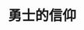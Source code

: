 ---
title: 勇士的信仰
type: "gallery"
layout: "gallery"
img: https://cdn.jsdelivr.net/gh/shaoshaossm/images/勇士的信仰/20220424103539.png
---